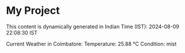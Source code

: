# My Project

This content is dynamically generated in Indian Time (IST): 2024-08-09 22:08:30 IST


Current Weather in Coimbatore:
Temperature: 25.88 °C
Condition: mist
